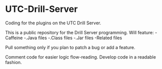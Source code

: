 # UTC-Drill-Server
Coding for the plugins on the UTC Drill Server.

This is a public repository for the Drill Server programming.
Will feature:
-Caffeine
-.Java files
-.Class files
-.Jar files
-Related files

Pull something only if you plan to patch a bug or add a feature.

Comment code for easier logic flow-reading.
Develop code in a readable fashion.
